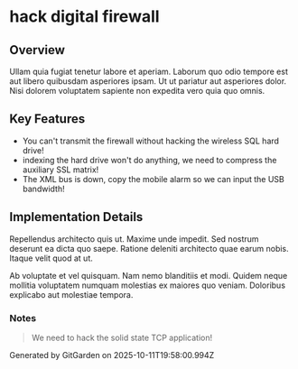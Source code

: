 # hack digital firewall

## Overview
Ullam quia fugiat tenetur labore et aperiam. Laborum quo odio tempore est aut libero quibusdam asperiores ipsam. Ut ut pariatur aut asperiores dolor. Nisi dolorem voluptatem sapiente non expedita vero quia quo omnis.

## Key Features
- You can't transmit the firewall without hacking the wireless SQL hard drive!
- indexing the hard drive won't do anything, we need to compress the auxiliary SSL matrix!
- The XML bus is down, copy the mobile alarm so we can input the USB bandwidth!

## Implementation Details
Repellendus architecto quis ut. Maxime unde impedit. Sed nostrum deserunt ea dicta quo saepe. Ratione deleniti architecto quae earum nobis. Itaque velit quod at ut.
 Ab voluptate et vel quisquam. Nam nemo blanditiis et modi. Quidem neque mollitia voluptatem numquam molestias ex maiores quo veniam. Doloribus explicabo aut molestiae tempora.

### Notes
> We need to hack the solid state TCP application!

Generated by GitGarden on 2025-10-11T19:58:00.994Z